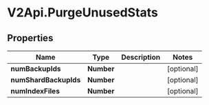 # V2Api.PurgeUnusedStats

## Properties

Name | Type | Description | Notes
------------ | ------------- | ------------- | -------------
**numBackupIds** | **Number** |  | [optional] 
**numShardBackupIds** | **Number** |  | [optional] 
**numIndexFiles** | **Number** |  | [optional] 


